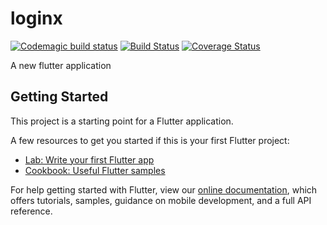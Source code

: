 # loginx

[![Codemagic build status](https://api.codemagic.io/apps/5e5172a747dcea4e81e488dd/5e5172a747dcea4e81e488dc/status_badge.svg)](https://codemagic.io/apps/5e5172a747dcea4e81e488dd/5e5172a747dcea4e81e488dc/latest_build)
[![Build Status](https://travis-ci.com/Mastersam07/PiggyX.svg?branch=master)](https://travis-ci.com/Mastersam07/PiggyX)
[![Coverage Status](https://coveralls.io/repos/github/Mastersam07/PiggyX/badge.svg?branch=master)](https://coveralls.io/github/Mastersam07/PiggyX?branch=master)

A new flutter application
## Getting Started

This project is a starting point for a Flutter application.

A few resources to get you started if this is your first Flutter project:

- [Lab: Write your first Flutter app](https://flutter.dev/docs/get-started/codelab)
- [Cookbook: Useful Flutter samples](https://flutter.dev/docs/cookbook)

For help getting started with Flutter, view our
[online documentation](https://flutter.dev/docs), which offers tutorials,
samples, guidance on mobile development, and a full API reference.
